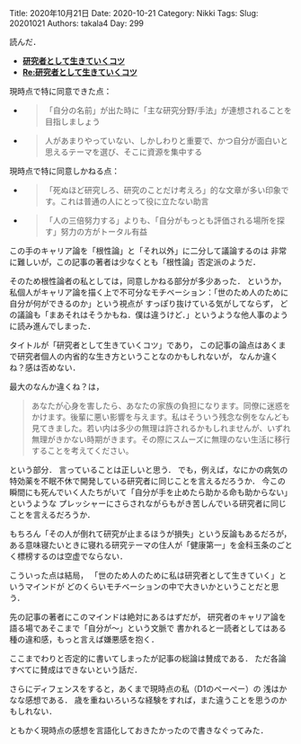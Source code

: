 ﻿Title: 2020年10月21日
Date: 2020-10-21
Category: Nikki
Tags: 
Slug: 20201021
Authors: takala4
Day: 299



読んだ．


* **[研究者として生きていくコツ](https://gist.github.com/kaityo256/f56c4998f88eefd82ac5e07d16eda9d3)**
* **[Re:研究者として生きていくコツ](https://gist.github.com/kaityo256/3f0c66f52c041e73deb9be827fdc3c59)**



現時点で特に同意できた点：

* >「自分の名前」が出た時に「主な研究分野/手法」が連想されることを目指しましょう
* > 人があまりやっていない、しかしわりと重要で、かつ自分が面白いと思えるテーマを選び、そこに資源を集中する


現時点で特に同意しかねる点：

* >「死ぬほど研究しろ、研究のことだけ考えろ」的な文章が多い印象です。これは普通の人にとって役に立たない助言
* >「人の三倍努力する」よりも、「自分がもっとも評価される場所を探す」努力の方がトータル有益


この手のキャリア論を「根性論」と「それ以外」に二分して議論するのは
非常に難しいが，この記事の著者は少なくとも「根性論」否定派のようだ．


そのため根性論者の私としては，同意しかねる部分が多少あった．
というか，私個人がキャリア論を描く上で不可分なモチベーション：「世のため人のために自分が何ができるのか」という視点が
すっぽり抜けている気がしてならず，
どの議論も「まあそれはそうかもね．僕は違うけど．」というような他人事のように読み進んでしまった．



タイトルが「研究者として生きていくコツ」であり，
この記事の論点はあくまで研究者個人の内省的な生き方ということなのかもしれないが，
なんか違くね？感は否めない．



最大のなんか違くね？は，


> あなたが心身を害したら、あなたの家族の負担になります。同僚に迷惑をかけます。後輩に悪い影響を与えます。私はそういう残念な例をなんども見てきました。若い内は多少の無理は許されるかもしれませんが、いずれ無理がきかない時期がきます。その際にスムーズに無理のない生活に移行することを考えてください。


という部分．
言っていることは正しいと思う．
でも，例えば，なにかの病気の特効薬を不眠不休で開発している研究者に同じことを言えるだろうか．
今この瞬間にも死んでいく人たちがいて「自分が手を止めたら助かる命も助からない」というような
プレッシャーにさらされながらもがき苦しんでいる研究者に同じことを言えるだろうか．


もちろん「その人が倒れて研究が止まるほうが損失」という反論もあるだろが，
ある意味寝たいときに寝れる研究テーマの住人が「健康第一」を金科玉条のごとく標榜するのは空虚でならない．


こういった点は結局，
「世のため人のために私は研究者として生きていく」というマインドが
どのくらいモチベーションの中で大きいかということだと思う．


先の記事の著者にこのマインドは絶対にあるはずだが，
研究者のキャリア論を語る場であそこまで「自分が～」という文脈で
書かれると一読者としてはある種の違和感，もっと言えば嫌悪感を抱く．




ここまでわりと否定的に書いてしまったが記事の総論は賛成である．
ただ各論すべてに賛成はできないという話だ．



さらにディフェンスをすると，あくまで現時点の私（D1のぺーぺー）の
浅はかなな感想である．
歳を重ねいろいろな経験をすれば，また違うことを思うのかもしれない．



ともかく現時点の感想を言語化しておきたかったので書きなぐってみた．